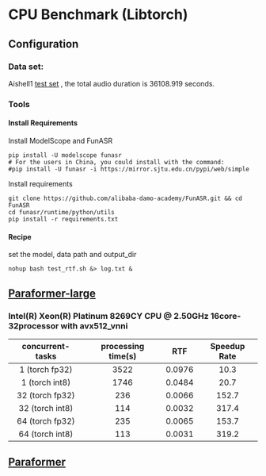 # CPU Benchmark (Libtorch)

## Configuration
### Data set:
Aishell1 [test set](https://www.openslr.org/33/) , the total audio duration is 36108.919 seconds.

### Tools
#### Install Requirements
Install ModelScope and FunASR
```shell
pip install -U modelscope funasr
# For the users in China, you could install with the command:
#pip install -U funasr -i https://mirror.sjtu.edu.cn/pypi/web/simple
```

Install requirements
```shell
git clone https://github.com/alibaba-damo-academy/FunASR.git && cd FunASR
cd funasr/runtime/python/utils
pip install -r requirements.txt
```

#### Recipe

set the model, data path and output_dir

```shell
nohup bash test_rtf.sh &> log.txt &
```


## [Paraformer-large](https://www.modelscope.cn/models/damo/speech_paraformer-large_asr_nat-zh-cn-16k-common-vocab8404-pytorch/summary) 


### Intel(R) Xeon(R) Platinum 8269CY CPU @ 2.50GHz   16core-32processor    with avx512_vnni

| concurrent-tasks | processing time(s) |  RTF   | Speedup Rate |
|:----------------:|:------------------:|:------:|:------------:|
| 1 (torch fp32)   |        3522        | 0.0976 |     10.3     |
|  1 (torch int8)  |        1746        | 0.0484 |     20.7     |
| 32 (torch fp32)  |        236         | 0.0066 |    152.7     |
| 32 (torch int8)  |        114         | 0.0032 |    317.4     |
| 64 (torch fp32)  |        235         | 0.0065 |    153.7     |
| 64 (torch int8)  |        113         | 0.0031 |    319.2     |


[//]: # (### Intel&#40;R&#41; Xeon&#40;R&#41; Platinum 8163 CPU @ 2.50GHz    32core-64processor   without avx512_vnni)


## [Paraformer](https://modelscope.cn/models/damo/speech_paraformer_asr_nat-zh-cn-16k-common-vocab8358-tensorflow1/summary)
